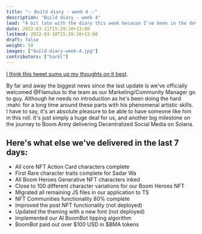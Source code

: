 ```yaml
---
title: "💥 Build diary - week 4 💥"
description: "Build diary - week 4"
lead: "A bit late with the diary this week because I've been in the dev cave building NFT communities. I'm excited because as I write this the functionality is 80% complete. We're very close to delivery and I'm super excited about what it means for Boom.Army. "
date: 2022-03-11T15:29:20+13:00
lastmod: 2022-03-18T15:29:20+13:00
draft: false
weight: 50
images: ["build-diary-week-4.jpg"]
contributors: ["harkl"]
---
```


[I think this tweet sums up my thoughts on it best](https://twitter.com/harkl_/status/1501824183759605762).

By far and away the biggest news since the last update is we've officially welcomed @Flamulus to the team as our Marketing/Community Manager go to guy. Although he needs no introduction as he's been doing the hard :mahi:  for a long time around these parts with his phenomenal artistic skills. I have to say, it's an absolute pleasure to be able to have someone like him in this roll. It's just simply a huge deal for us, and another big milestone on the journey to Boom.Army delivering Decentralized Social Media on Solana.

## Here's what else we've delivered in the last 7 days:

- All core NFT Action Card characters complete
- First Rare character traits complete for Sadar Wa
- All Boom Heroes Generative NFT characters inked
- Close to 100 different character variations for our Boom Heroes NFT
- Migrated all remaining JS files in our application to TS
- NFT Communities functionality 80% complete
- Improved the post NFT functionality (not deployed)
- Updated the theming with a new font (not deployed)
- Implemented our AI BoomBot tipping algorithm
- BoomBot paid out over $100 USD in $BMA tokens
